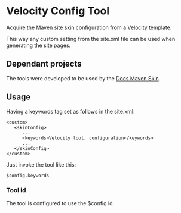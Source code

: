 # Velocity Config Tool

Acquire the [Maven site skin][maven_site] configuration from a [Velocity][velocity] template.

This way any custom setting from the site.xml file can be used when generating the site pages.

## Dependant projects

The tools were developed to be used by the [Docs Maven Skin][docs-skin].

## Usage

Having a keywords tag set as follows in the site.xml:

```
<custom>
   <skinConfig>
      ...
      <keywords>Velocity tool, configuration</keywords>
      ...
   </skinConfig>
</custom>
```

Just invoke the tool like this:

```
$config.keywords
```

### Tool id

The tool is configured to use the $config id.


[docs-skin]: https://github.com/Bernardo-MG/docs-maven-skin
[maven_site]: https://maven.apache.org/plugins/maven-site-plugin/
[velocity]: http://velocity.apache.org/

[tools]: ./tools.html
